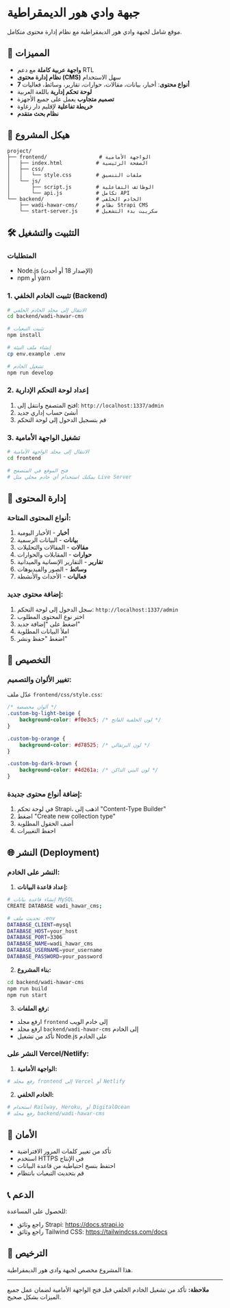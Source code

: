 # جبهة وادي هور الديمقراطية 
موقع شامل لجبهة وادي هور الديمقراطية مع نظام إدارة محتوى متكامل.

## 🚀 المميزات

- **واجهة عربية كاملة** مع دعم RTL
- **نظام إدارة محتوى (CMS)** سهل الاستخدام
- **7 أنواع محتوى**: أخبار، بيانات، مقالات، حوارات، تقارير، وسائط، فعاليات
- **لوحة تحكم إدارية** باللغة العربية
- **تصميم متجاوب** يعمل على جميع الأجهزة
- **خريطة تفاعلية** لإقليم دار زغاوة
- **نظام بحث متقدم**

## 📁 هيكل المشروع

```
project/
├── frontend/                 # الواجهة الأمامية
│   ├── index.html           # الصفحة الرئيسية
│   ├── css/
│   │   └── style.css        # ملفات التنسيق
│   └── js/
│       ├── script.js        # الوظائف التفاعلية
│       └── api.js           # تكامل API
└── backend/                 # الخادم الخلفي
    ├── wadi-hawar-cms/      # نظام Strapi CMS
    └── start-server.js      # سكريبت بدء التشغيل
```

## 🛠️ التثبيت والتشغيل

### المتطلبات
- Node.js (الإصدار 18 أو أحدث)
- npm أو yarn

### 1. تثبيت الخادم الخلفي (Backend)

```bash
# الانتقال إلى مجلد الخادم الخلفي
cd backend/wadi-hawar-cms

# تثبيت التبعيات
npm install

# إنشاء ملف البيئة
cp env.example .env

# تشغيل الخادم
npm run develop
```

### 2. إعداد لوحة التحكم الإدارية

1. افتح المتصفح وانتقل إلى: `http://localhost:1337/admin`
2. أنشئ حساب إداري جديد
3. قم بتسجيل الدخول إلى لوحة التحكم

### 3. تشغيل الواجهة الأمامية

```bash
# الانتقال إلى مجلد الواجهة الأمامية
cd frontend

# فتح الموقع في المتصفح
# يمكنك استخدام أي خادم محلي مثل Live Server
```

## 📝 إدارة المحتوى

### أنواع المحتوى المتاحة:

1. **أخبار** - الأخبار اليومية
2. **بيانات** - البيانات الرسمية
3. **مقالات** - المقالات والتحليلات
4. **حوارات** - المقابلات والحوارات
5. **تقارير** - التقارير الإنسانية والميدانية
6. **وسائط** - الصور والفيديوهات
7. **فعاليات** - الأحداث والأنشطة

### إضافة محتوى جديد:

1. سجل الدخول إلى لوحة التحكم: `http://localhost:1337/admin`
2. اختر نوع المحتوى المطلوب
3. اضغط على "إضافة جديد"
4. املأ البيانات المطلوبة
5. اضغط "حفظ ونشر"

## 🔧 التخصيص

### تغيير الألوان والتصميم:
عدّل ملف `frontend/css/style.css`:

```css
/* ألوان مخصصة */
.custom-bg-light-beige {
    background-color: #f0e3c5; /* لون الخلفية الفاتح */
}

.custom-bg-orange {
    background-color: #d78525; /* لون البرتقالي */
}

.custom-bg-dark-brown {
    background-color: #4d261a; /* لون البني الداكن */
}
```

### إضافة أنواع محتوى جديدة:
1. في لوحة تحكم Strapi، اذهب إلى "Content-Type Builder"
2. اضغط "Create new collection type"
3. أضف الحقول المطلوبة
4. احفظ التغييرات

## 🌐 النشر (Deployment)

### النشر على الخادم:

1. **إعداد قاعدة البيانات:**
```bash
# إنشاء قاعدة بيانات MySQL
CREATE DATABASE wadi_hawar_cms;

# تحديث ملف .env
DATABASE_CLIENT=mysql
DATABASE_HOST=your_host
DATABASE_PORT=3306
DATABASE_NAME=wadi_hawar_cms
DATABASE_USERNAME=your_username
DATABASE_PASSWORD=your_password
```

2. **بناء المشروع:**
```bash
cd backend/wadi-hawar-cms
npm run build
npm run start
```

3. **رفع الملفات:**
- ارفع مجلد `frontend` إلى خادم الويب
- ارفع مجلد `backend/wadi-hawar-cms` إلى الخادم
- تأكد من تشغيل Node.js على الخادم

### النشر على Vercel/Netlify:

1. **الواجهة الأمامية:**
```bash
# رفع مجلد frontend إلى Vercel أو Netlify
```

2. **الخادم الخلفي:**
```bash
# استخدام Railway, Heroku, أو DigitalOcean
# رفع مجلد backend/wadi-hawar-cms
```

## 🔐 الأمان

- تأكد من تغيير كلمات المرور الافتراضية
- استخدم HTTPS في الإنتاج
- احتفظ بنسخ احتياطية من قاعدة البيانات
- قم بتحديث التبعيات بانتظام

## 📞 الدعم

للحصول على المساعدة:
- راجع وثائق Strapi: https://docs.strapi.io
- راجع وثائق Tailwind CSS: https://tailwindcss.com/docs

## 📄 الترخيص

هذا المشروع مخصص لجبهة وادي هور الديمقراطية.

---

**ملاحظة:** تأكد من تشغيل الخادم الخلفي قبل فتح الواجهة الأمامية لضمان عمل جميع الميزات بشكل صحيح.
